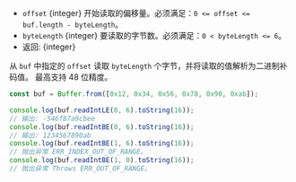 <!-- YAML
added: v0.11.15
changes:
  - version: v10.0.0
    pr-url: https://github.com/nodejs/node/pull/18395
    description: Removed `noAssert` and no implicit coercion of the offset
                 and `byteLength` to `uint32` anymore.
-->


* `offset` {integer} 开始读取的偏移量。必须满足：`0 <= offset <= buf.length - byteLength`。
* `byteLength` {integer} 要读取的字节数。必须满足：`0 < byteLength <= 6`。
* 返回: {integer}

从 `buf` 中指定的 `offset` 读取 `byteLength` 个字节，并将读取的值解析为二进制补码值。
最高支持 48 位精度。

```js
const buf = Buffer.from([0x12, 0x34, 0x56, 0x78, 0x90, 0xab]);

console.log(buf.readIntLE(0, 6).toString(16));
// 输出: -546f87a9cbee
console.log(buf.readIntBE(0, 6).toString(16));
// 输出: 1234567890ab
console.log(buf.readIntBE(1, 6).toString(16));
// 抛出异常 ERR_INDEX_OUT_OF_RANGE。
console.log(buf.readIntBE(1, 0).toString(16));
// 抛出异常 Throws ERR_OUT_OF_RANGE。
```

